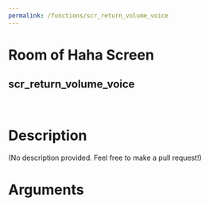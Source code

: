 ```yaml
---
permalink: /functions/scr_return_volume_voice
---
```

# Room of Haha Screen  
## scr_return_volume_voice  
&nbsp;  
# Description  
(No description provided. Feel free to make a pull request!) 
&nbsp;  
# Arguments


